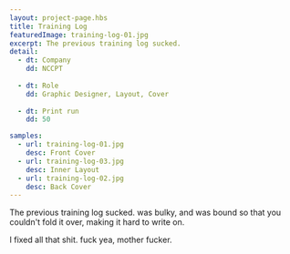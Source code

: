 ```yaml
---
layout: project-page.hbs
title: Training Log
featuredImage: training-log-01.jpg
excerpt: The previous training log sucked.
detail:
  - dt: Company
    dd: NCCPT
    
  - dt: Role
    dd: Graphic Designer, Layout, Cover
    
  - dt: Print run
    dd: 50

samples:
  - url: training-log-01.jpg
    desc: Front Cover
  - url: training-log-03.jpg
    desc: Inner Layout
  - url: training-log-02.jpg
    desc: Back Cover
---
```


The previous training log sucked. was bulky, and was bound so that you couldn't fold it over, making it hard to write on. 

I fixed all that shit. fuck yea, mother fucker.